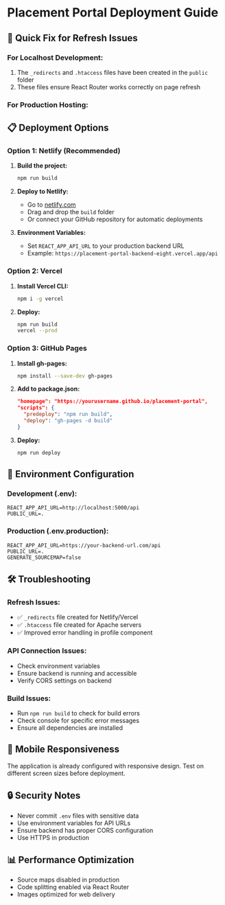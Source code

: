 # Placement Portal Deployment Guide

## 🚀 Quick Fix for Refresh Issues

### For Localhost Development:
1. The `_redirects` and `.htaccess` files have been created in the `public` folder
2. These files ensure React Router works correctly on page refresh

### For Production Hosting:

## 📋 Deployment Options

### Option 1: Netlify (Recommended)
1. **Build the project:**
   ```bash
   npm run build
   ```

2. **Deploy to Netlify:**
   - Go to [netlify.com](https://netlify.com)
   - Drag and drop the `build` folder
   - Or connect your GitHub repository for automatic deployments

3. **Environment Variables:**
   - Set `REACT_APP_API_URL` to your production backend URL
   - Example: `https://placement-portal-backend-eight.vercel.app/api`

### Option 2: Vercel
1. **Install Vercel CLI:**
   ```bash
   npm i -g vercel
   ```

2. **Deploy:**
   ```bash
   npm run build
   vercel --prod
   ```

### Option 3: GitHub Pages
1. **Install gh-pages:**
   ```bash
   npm install --save-dev gh-pages
   ```

2. **Add to package.json:**
   ```json
   "homepage": "https://yourusername.github.io/placement-portal",
   "scripts": {
     "predeploy": "npm run build",
     "deploy": "gh-pages -d build"
   }
   ```

3. **Deploy:**
   ```bash
   npm run deploy
   ```

## 🔧 Environment Configuration

### Development (.env):
```
REACT_APP_API_URL=http://localhost:5000/api
PUBLIC_URL=.
```

### Production (.env.production):
```
REACT_APP_API_URL=https://your-backend-url.com/api
PUBLIC_URL=.
GENERATE_SOURCEMAP=false
```

## 🛠️ Troubleshooting

### Refresh Issues:
- ✅ `_redirects` file created for Netlify/Vercel
- ✅ `.htaccess` file created for Apache servers
- ✅ Improved error handling in profile component

### API Connection Issues:
- Check environment variables
- Ensure backend is running and accessible
- Verify CORS settings on backend

### Build Issues:
- Run `npm run build` to check for build errors
- Check console for specific error messages
- Ensure all dependencies are installed

## 📱 Mobile Responsiveness
The application is already configured with responsive design. Test on different screen sizes before deployment.

## 🔒 Security Notes
- Never commit `.env` files with sensitive data
- Use environment variables for API URLs
- Ensure backend has proper CORS configuration
- Use HTTPS in production

## 📊 Performance Optimization
- Source maps disabled in production
- Code splitting enabled via React Router
- Images optimized for web delivery
